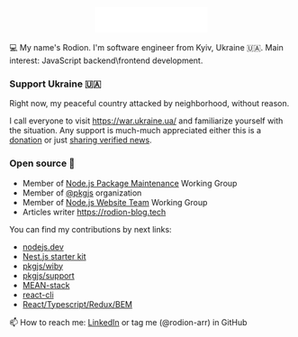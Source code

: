 <p align="center"><img src="https://github.com/rodion-arr/rodion-arr/blob/master/logo.svg" width="200px" height="45px"/></p>

💻 My name's Rodion. I'm software engineer from Kyiv, Ukraine 🇺🇦. Main interest: JavaScript backend\frontend development.

### Support Ukraine 🇺🇦

Right now, my peaceful country attacked by neighborhood, without reason.

I call everyone to visit https://war.ukraine.ua/ and familiarize yourself with the situation. Any support is much-much appreciated either this is a [donation](https://war.ukraine.ua/donate/) or just [sharing verified news](https://war.ukraine.ua/support-ukraine/).

### Open source 🤝

- Member of [Node.js Package Maintenance](https://github.com/nodejs/package-maintenance) Working Group
- Member of [@pkgjs](https://github.com/pkgjs) organization
- Member of [Node.js Website Team](https://github.com/nodejs/nodejs.org) Working Group
- Articles writer https://rodion-blog.tech

You can find my contributions by next links:
- [nodejs.dev](https://github.com/nodejs/nodejs.dev/commits?author=rodion-arr)
- [Nest.js starter kit](https://github.com/rodion-arr/nestjs-starter-kit)
- [pkgjs/wiby](https://github.com/pkgjs/wiby/commits?author=rodion-arr)
- [pkgjs/support](https://github.com/pkgjs/support/commits?author=rodion-arr)
- [MEAN-stack](https://github.com/rodion-arr/js-fullstack-practice/commits?author=rodion-arr)
- [react-cli](https://github.com/rodion-arr/react-cli/commits?author=rodion-arr)
- [React/Typescript/Redux/BEM](https://github.com/rodion-arr/starwars-react-app)

📫 How to reach me: [LinkedIn](https://www.linkedin.com/in/rodionabdurakhimov/) or tag me (@rodion-arr) in GitHub
